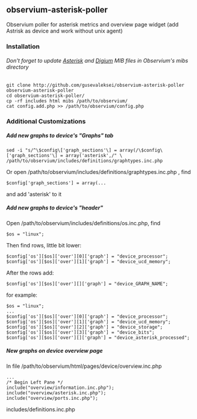 ## observium-asterisk-poller
Observium poller for asterisk metrics and overview page widget (add Astrisk as device and work without unix agent)


### Installation
###### Don't forget to update [Asterisk](https://wiki.asterisk.org/wiki/display/AST/Asterisk+MIB+Definitions) and [Digium](https://wiki.asterisk.org/wiki/display/AST/Digium+MIB+Definitions) MIB files in Observium's mibs directory

    git clone http://github.com/gusevaleksei/observium-asterisk-poller observium-asterisk-poller
    cd observium-asterisk-poller/
    cp -rf includes html mibs /path/to/observium/
    cat config.add.php >> /path/to/observium/config.php

### Additional Customizations

##### Add new graphs to device's "Graphs" tab

    sed -i "s/^\$config\['graph_sections'\] = array(/\$config\['graph_sections'\] = array('asterisk',/" \
    /path/to/observium/includes/definitions/graphtypes.inc.php

Or open /path/to/observium/includes/definitions/graphtypes.inc.php , find

    $config['graph_sections'] = array(...

and add 'asterisk' to it

##### Add new graphs to device's "header"

Open /path/to/observium/includes/definitions/os.inc.php, find

    $os = "linux";

Then find rows, little bit lower:

    $config['os'][$os]['over'][0]['graph'] = "device_processor";
    $config['os'][$os]['over'][1]['graph'] = "device_ucd_memory";

After the rows add:

    $config['os'][$os]['over'][]['graph'] = "device_GRAPH_NAME";

for example:

    $os = "linux";
    ...
    $config['os'][$os]['over'][0]['graph'] = "device_processor";
    $config['os'][$os]['over'][1]['graph'] = "device_ucd_memory";
    $config['os'][$os]['over'][2]['graph'] = "device_storage";
    $config['os'][$os]['over'][3]['graph'] = "device_bits";
    $config['os'][$os]['over'][]['graph'] = "device_asterisk_processed";


##### New graphs on device overview page

In file /path/to/observium/html/pages/device/overview.inc.php

    ...
    /* Begin Left Pane */
    include("overview/information.inc.php");
    include("overview/asterisk.inc.php");
    include("overview/ports.inc.php");


includes/definitions.inc.php
